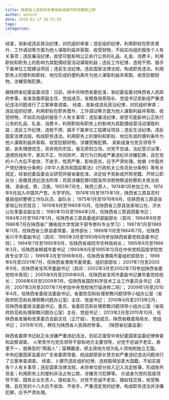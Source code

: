 ```yaml
---
title: 陕西省人民政府参事吴新成被开除党籍和公职
author: wetech
date: 2019-01-17 16:31:03
tags: 
categories: 
---
```

经查，吴新成违反政治纪律，对抗组织审查；违反组织纪律，利用职权在职务晋升、工作调动等方面为他人谋取利益并索取、收受财物，不如实向组织报告个人有关事项；违反廉洁纪律，收受可能影响公正执行公务的礼品、礼金、消费卡，利用职权和职务上的影响为其配偶经营活动谋取利益；违反工作纪律，违规干预、插手下属单位工程建设项目；违反生活纪律。违反国家法律法规，构成职务违法。利用职务上的便利和职权、地位形成的便利条件为他人谋取利益并索取、收受巨额财物，涉嫌受贿犯罪。
<!-- more -->
据陕西省纪委监委消息：日前，经中共陕西省委批准，省纪委监委对陕西省人民政府参事，省发改委原副主任、党组成员，省粮食局原局长、党组书记吴新成严重违纪违法问题进行了立案审查调查。
经查，吴新成违反政治纪律，对抗组织审查；违反组织纪律，利用职权在职务晋升、工作调动等方面为他人谋取利益并索取、收受财物，不如实向组织报告个人有关事项；违反廉洁纪律，收受可能影响公正执行公务的礼品、礼金、消费卡，利用职权和职务上的影响为其配偶经营活动谋取利益；违反工作纪律，违规干预、插手下属单位工程建设项目；违反生活纪律。违反国家法律法规，构成职务违法。利用职务上的便利和职权、地位形成的便利条件为他人谋取利益并索取、收受巨额财物，涉嫌受贿犯罪。
吴新成身为党员领导干部，丧失理想信念，背弃党的宗旨，毫无原则立场，对党不忠诚，法纪意识淡薄，道德防线失守，家风不正，作风败坏，其行为已构成严重违纪并涉嫌犯罪，且在党的十八大后不收敛、不收手，性质严重，影响恶劣，应予严肃处理。依据《中国共产党纪律处分条例》《中华人民共和国监察法》《行政机关公务员处分条例》等有关规定，经省纪委监委会议研究并报省委批准，决定给予吴新成开除党籍、开除公职处分；收缴其违纪违法所得；将其涉嫌犯罪问题及所涉款物移送检察机关依法处理。
吴新成，男，汉族，1955年7月生，陕西三原人，1974年1月参加工作，1974年8月加入中国共产党，大学学历。
1974年1月至1975年1月，陕西省三原县农村基层组织整顿工作队队员、副队长；
1975年1月至1976年8月，任陕西省三原县张家坳公社农技员；
1976年8月至1980年10月，任陕西省三原县张家坳公社、洪水公社革委会副主任；
1980年10月至1984年2月，任陕西省三原县团委书记；
1984年2月至1987年1月，任陕西省三原县委组织部副部长（其间：1984年9月至1986年7月在陕西省广播电视大学党政干部专修科专业学习）；
1987年1月至1989年11月，任陕西省三原县委常委、宣传部长；
1989年11月至1994年7月，任陕西省兴平市委副书记（其间：1993年3月至1993年6月参加陕西省委党校县委书记班）；
1994年7月至1995年6月，任陕西省咸阳市农林局局长；
1995年6月至1998年3月，任陕西省韩城市委书记（1993年8月至1995年12月在中央党校函授学院党政专业学习）；
1998年3月至1998年6月，任陕西省渭南市委组织部部长；
1998年6月至2001年7月，任陕西省渭南市委常委、组织部部长；
2001年7月至2005年9月，任陕西省宝鸡市委副书记（其间：2002年3月至2002年7月参加陕西省委党校中青班）；
2005年9月至2006年6月，任陕西省宝鸡市委副书记兼市委党校校长；
2006年6月至2009年1月，任陕西省国防科学技术工业工作委员会书记（其间：2007年3月至2007年7月参加中央党校地厅级进修二班）；
2009年1月至2010年4月，任陕西省委政法委副书记，省委防范和处理邪教问题领导小组办公室（省政府防范和处理邪教问题办公室）主任、党组书记；
2010年4月至2013年2月，任陕西省委政法委副书记、委员，省委防范和处理邪教问题领导小组办公室（省政府防范和处理邪教问题办公室）主任、党组书记；
2013年2月至2015年10月，任陕西省发展和改革委员会副主任（正厅级）、党组成员，陕西省粮食局局长、党组书记；
2015年10月，聘任为陕西省人民政府参事。
（陕西省纪委监委）
 
 
陕西省委原书记赵正永涉嫌严重违纪违法，目前正接受中央纪委国家监委纪律审查和监察调查。
火荣贵作为党员领导干部和地方主要领导，对党不忠诚不老实，表里不一，是典型的“两面人”；蛮横霸道，把主政地方视为私人领地和独立王国。
中央纪委国家监委对广东省委原常委、统战部原部长曾志权严重违纪违法问题进行了立案审查调查。
经查，卜建杰违反组织纪律，违规取得加拿大国籍，不如实报告个人有关事项；违反国家法律法规，未将单位部分收入记入法定账簿，形成账外资金；利用职务上的便利非法占有公款，涉嫌贪污犯罪等。
孙波身为党的高级领导干部、国有企业负责人，擅权妄为，对党不忠诚不老实，搞权钱交易，收受贿赂，且在党的十八大后不收敛、不收手，严重违反党的纪律，构成职务违法并涉嫌犯罪，应予严肃处理。
